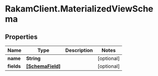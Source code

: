 # RakamClient.MaterializedViewSchema

## Properties
Name | Type | Description | Notes
------------ | ------------- | ------------- | -------------
**name** | **String** |  | [optional] 
**fields** | [**[SchemaField]**](SchemaField.md) |  | [optional] 



